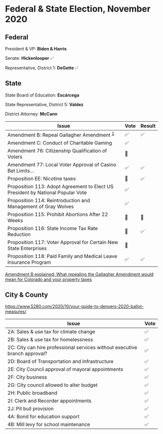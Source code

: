 # Federal & State Election, November 2020

## Federal

President & VP: **Biden & Harris**

Senate: **Hickenlooper** :white_check_mark:

Representative, District 1: **DeGette** :white_check_mark:

## State

State Board of Education: **Escárcega**

State Representative, District 5: **Valdez**

District Attorney: **McCann**

| Issue | Vote | Result |
|-------|------|--------|
| Amendment B: Repeal Gallagher Amendment <sup><a href="#footnote1">1</a></sup> | :white_check_mark: | :white_check_mark: |
| Amendment C: Conduct of Charitable Gaming | :white_check_mark: | |
| Amendment 76: Citizenship Qualification of Voters | :no_entry_sign: | |
| Amendment 77: Local Voter Approval of Casino Bet Limits... | :white_check_mark: | :white_check_mark: |
| Proposition EE: Nicotine taxes| :no_entry_sign: | :white_check_mark: |
| Proposition 113: Adopt Agreement to Elect US President by National Popular Vote | :white_check_mark: | |
| Proposition 114: Reintroduction and Management of Gray Wolves | :white_check_mark: | |
| Proposition 115: Prohibit Abortions After 22 Weeks | :no_entry_sign: | :no_entry_sign: |
| Proposition 116: State Income Tax Rate Reduction | :no_entry_sign: | :white_check_mark: |
| Proposition 117: Voter Approval for Certain New State Enterprises | :no_entry_sign: | |
| Proposition 118: Paid Family and Medical Leave Insurance Program | :white_check_mark: | :white_check_mark: |

<div id="footnote1"><a href="https://coloradosun.com/2020/09/29/amendment-b-explained-gallagher-property-taxes/">Amendment B explained: What repealing the Gallagher Amendment would mean for Colorado and your property taxes</a></div>

## City & County

https://www.5280.com/2020/10/your-guide-to-denvers-2020-ballot-measures/

| Issue | Vote |
|-------|------|
| 2A: Sales & use tax for climate change | :white_check_mark: |
| 2B: Sales & use tax for homelessness | :white_check_mark: |
| 2C: City can hire professional services without executive branch approval? | :white_check_mark: |
| 2D: Board of Transportation and Infrastructure | :white_check_mark: |
| 2E: City Council approval of mayoral appointments | :white_check_mark: |
| 2F: City business | :white_check_mark: |
| 2G: City council allowed to alter budget | :white_check_mark: |
| 2H: Public broadband | :white_check_mark: |
| 2I: Clerk and Recorder appointments | :white_check_mark: |
| 2J: Pit bull provision | :white_check_mark: |
| 4A: Bond for education support | :white_check_mark: |
| 4B: Mill levy for school maintenance | :white_check_mark: |
